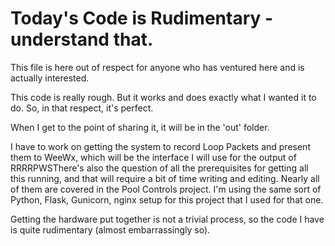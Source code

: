 # Today's Code is Rudimentary - understand that.

This file is here out of respect for anyone who has ventured here and is actually interested.

This code is really rough.  But it works and does exactly what I wanted it to do.  So, in that respect, it's perfect. 

When I get to the point of sharing it, it will be in the 'out' folder.

I have to work on getting the system to record Loop Packets and present them to WeeWx, which will be the interface I will use for the output of RRRRPWSThere's also the question of all the prerequisites for getting all this running, and that will require a bit of time writing and editing.  Nearly all of them are covered in the Pool Controls project.  I'm using the same sort of Python, Flask, Gunicorn, nginx setup for this project that I used for that one.

Getting the hardware put together is not a trivial process, so the code I have is quite rudimentary (almost embarrassingly so).